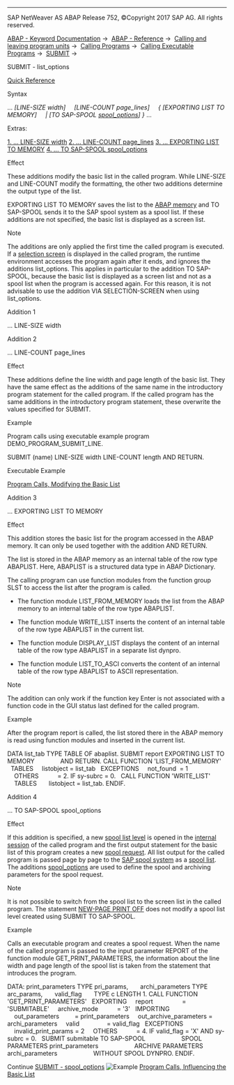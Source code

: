   

* * *

SAP NetWeaver AS ABAP Release 752, ©Copyright 2017 SAP AG. All rights reserved.

[ABAP - Keyword Documentation](javascript:call_link\('abenabap.htm'\)) →  [ABAP - Reference](javascript:call_link\('abenabap_reference.htm'\)) →  [Calling and leaving program units](javascript:call_link\('abenabap_execution.htm'\)) →  [Calling Programs](javascript:call_link\('abenabap_program_call.htm'\)) →  [Calling Executable Programs](javascript:call_link\('abenabap_submit_report.htm'\)) →  [SUBMIT](javascript:call_link\('abapsubmit.htm'\)) → 

SUBMIT - list\_options

[Quick Reference](javascript:call_link\('abapsubmit_shortref.htm'\))

Syntax

... *\[*LINE-SIZE width*\]*
    *\[*LINE-COUNT page\_lines*\]*
    *{* *\[*EXPORTING LIST TO MEMORY*\]*
    *|* *\[*TO SAP-SPOOL [spool\_options](javascript:call_link\('abapsubmit_print_parameters.htm'\))*\]* *}* ...

Extras:

[1\. ... LINE-SIZE width](#!ABAP_ADDITION_1@1@)
[2\. ... LINE-COUNT page\_lines](#!ABAP_ADDITION_2@2@)
[3\. ... EXPORTING LIST TO MEMORY](#!ABAP_ADDITION_3@3@)
[4\. ... TO SAP-SPOOL spool\_options](#!ABAP_ADDITION_4@4@)

Effect

These additions modify the basic list in the called program. While LINE-SIZE and LINE-COUNT modify the formatting, the other two additions determine the output type of the list.

EXPORTING LIST TO MEMORY saves the list to the [ABAP memory](javascript:call_link\('abenabap_memory_glosry.htm'\) "Glossary Entry") and TO SAP-SPOOL sends it to the SAP spool system as a spool list. If these additions are not specified, the basic list is displayed as a screen list.

Note

The additions are only applied the first time the called program is executed. If a [selection screen](javascript:call_link\('abenselection_screen_glosry.htm'\) "Glossary Entry") is displayed in the called program, the runtime environment accesses the program again after it ends, and ignores the additions list\_options. This applies in particular to the addition TO SAP-SPOOL, because the basic list is displayed as a screen list and not as a spool list when the program is accessed again. For this reason, it is not advisable to use the addition VIA SELECTION-SCREEN when using list\_options.

Addition 1

... LINE-SIZE width

Addition 2

... LINE-COUNT page\_lines

Effect

These additions define the line width and page length of the basic list. They have the same effect as the additions of the same name in the introductory program statement for the called program. If the called program has the same additions in the introductory program statement, these overwrite the values specified for SUBMIT.

Example

Program calls using executable example program DEMO\_PROGRAM\_SUBMIT\_LINE.

SUBMIT (name) LINE-SIZE width LINE-COUNT length AND RETURN.

Executable Example

[Program Calls, Modifying the Basic List](javascript:call_link\('abensubmit_list_abexa.htm'\))

Addition 3

... EXPORTING LIST TO MEMORY

Effect

This addition stores the basic list for the program accessed in the ABAP memory. It can only be used together with the addition AND RETURN.

The list is stored in the ABAP memory as an internal table of the row type ABAPLIST. Here, ABAPLIST is a structured data type in ABAP Dictionary.

The calling program can use function modules from the function group SLST to access the list after the program is called.

-   The function module LIST\_FROM\_MEMORY loads the list from the ABAP memory to an internal table of the row type ABAPLIST.
    
-   The function module WRITE\_LIST inserts the content of an internal table of the row type ABAPLIST in the current list.
    
-   The function module DISPLAY\_LIST displays the content of an internal table of the row type ABAPLIST in a separate list dynpro.
    
-   The function module LIST\_TO\_ASCI converts the content of an internal table of the row type ABAPLIST to ASCII representation.
    

Note

The addition can only work if the function key Enter is not associated with a function code in the GUI status last defined for the called program.

Example

After the program report is called, the list stored there in the ABAP memory is read using function modules and inserted in the current list.

DATA list\_tab TYPE TABLE OF abaplist.
SUBMIT report EXPORTING LIST TO MEMORY
              AND RETURN.
CALL FUNCTION 'LIST\_FROM\_MEMORY'
  TABLES
    listobject = list\_tab
  EXCEPTIONS
    not\_found  = 1
    OTHERS           = 2.
IF sy-subrc = 0.
  CALL FUNCTION 'WRITE\_LIST'
    TABLES
      listobject = list\_tab.
ENDIF.

Addition 4

... TO SAP-SPOOL spool\_options

Effect

If this addition is specified, a new [spool list level](javascript:call_link\('abenprint_list_level_glosry.htm'\) "Glossary Entry") is opened in the [internal session](javascript:call_link\('abeninternal_session_glosry.htm'\) "Glossary Entry") of the called program and the first output statement for the basic list of this program creates a new [spool request](javascript:call_link\('abenspool_request_glosry.htm'\) "Glossary Entry"). All list output for the called program is passed page by page to the [SAP spool system](javascript:call_link\('abensap_spool_system_glosry.htm'\) "Glossary Entry") as a [spool list](javascript:call_link\('abenprint_list_glosry.htm'\) "Glossary Entry"). The additions [spool\_options](javascript:call_link\('abapsubmit_print_parameters.htm'\)) are used to define the spool and archiving parameters for the spool request.

Note

It is not possible to switch from the spool list to the screen list in the called program. The statement [NEW-PAGE PRINT OFF](javascript:call_link\('abapnew-page_print.htm'\)) does not modify a spool list level created using SUBMIT TO SAP-SPOOL.

Example

Calls an executable program and creates a spool request. When the name of the called program is passed to the input parameter REPORT of the function module GET\_PRINT\_PARAMETERS, the information about the line width and page length of the spool list is taken from the statement that introduces the program.

DATA: print\_parameters TYPE pri\_params,
      archi\_parameters TYPE arc\_params,
      valid\_flag       TYPE c LENGTH 1.
CALL FUNCTION 'GET\_PRINT\_PARAMETERS'
  EXPORTING
    report                 = 'SUBMITABLE'
    archive\_mode           = '3'
  IMPORTING
    out\_parameters         = print\_parameters
    out\_archive\_parameters = archi\_parameters
    valid                = valid\_flag
  EXCEPTIONS
    invalid\_print\_params = 2
    OTHERS           = 4.
IF valid\_flag = 'X' AND sy-subrc = 0.
  SUBMIT submitable TO SAP-SPOOL
                    SPOOL PARAMETERS print\_parameters
                    ARCHIVE PARAMETERS archi\_parameters
                    WITHOUT SPOOL DYNPRO.
ENDIF.

Continue
[SUBMIT - spool\_options](javascript:call_link\('abapsubmit_print_parameters.htm'\))
![Example](exa.gif "Example") [Program Calls, Influencing the Basic List](javascript:call_link\('abensubmit_list_abexa.htm'\))
